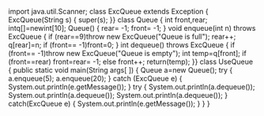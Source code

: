 import java.util.Scanner;
class ExcQueue extends Exception {
ExcQueue(String s) {
super(s); }}
class Queue {
int front,rear;
intq[]=newint[10];
Queue() {
rear=
-1;
front=
-1;
}
void enqueue(int n) throws ExcQueue {
if (rear==9)throw new ExcQueue("Queue is full");
rear++;
q[rear]=n;
if (front==
-1)front=0;
}
int dequeue() throws ExcQueue {
if (front==
-1)throw new ExcQueue("Queue is empty");
int temp=q[front];
if (front==rear)
front=rear=
-1;
else
front++;
return(temp); }}
class UseQueue {
public static void main(String args[ ]) {
Queue a=new Queue();
try
{
a.enqueue(5);
a.enqueue(20); }
catch (ExcQueue e) {
System.out.println(e.getMessage()); }
try {
System.out.println(a.dequeue());
System.out.println(a.dequeue());
System.out.println(a.dequeue()); }
catch(ExcQueue e) {
System.out.println(e.getMessage());
}
}
}
